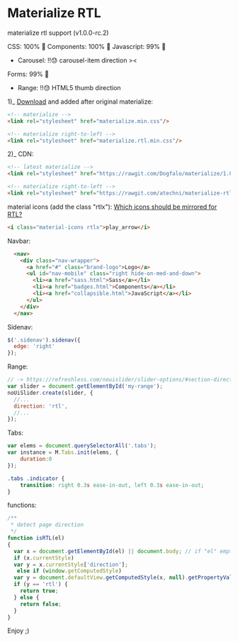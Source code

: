 # Materialize RTL
materialize rtl support (v1.0.0-rc.2)

CSS: 100% 💯
Components: 100% 💯
Javascript: 99% 🥇
 - Carousel: !!😓 carousel-item direction ><

Forms: 99% 🥇
 - Range: !!😓 HTML5 thumb direction

1)_ [Download](https://github.com/atechni/materialize-rtl-support/archive/v1.0.0-rc.2.zip) and added after original materialize:
```html
<!-- materialize -->
<link rel="stylesheet" href="materialize.min.css"/>

<!-- materialize right-to-left -->
<link rel="stylesheet" href="materialize.rtl.min.css"/>
```

2)_ CDN:
```html
<!-- latest materialize -->
<link rel="stylesheet" href="https://rawgit.com/Dogfalo/materialize/1.0.0-rc.2/dist/css/materialize.min.css"/>

<!-- materialize right-to-left -->
<link rel="stylesheet" href="https://rawgit.com/atechni/materialize-rtl-support/v1.0.0-rc.2/dist/css/materialize.rtl.min.css"/>
```

material icons (add the class "rtlx"):
[Which icons should be mirrored for RTL?](https://google.github.io/material-design-icons/#which-icons-should-be-mirrored-for-rtl-)
```html
<i class="material-icons rtlx">play_arrow</i>
```
Navbar:
```html
  <nav>
    <div class="nav-wrapper">
      <a href="#" class="brand-logo">Logo</a>
      <ul id="nav-mobile" class="right hide-on-med-and-down">
        <li><a href="sass.html">Sass</a></li>
        <li><a href="badges.html">Components</a></li>
        <li><a href="collapsible.html">JavaScript</a></li>
      </ul>
    </div>
  </nav>
```
  
Sidenav:
```javascript
$('.sidenav').sidenav({
  edge: 'right'
});
```

Range:  
```javascript
// -> https://refreshless.com/nouislider/slider-options/#section-direction
var slider = document.getElementById('my-range');
noUiSlider.create(slider, {
  //...
  direction: 'rtl',
  //...
});
```

Tabs:  
```javascript
var elems = document.querySelectorAll('.tabs');
var instance = M.Tabs.init(elems, {
	duration:0
});
```
```css
.tabs .indicator {
    transition: right 0.3s ease-in-out, left 0.3s ease-in-out;
}
```

functions:
```javascript
/**
 * detect page direction 
 */
function isRTL(el)
{
  var x = document.getElementById(el) || document.body; // if "el" empty -> get body direction
  if (x.currentStyle)
  var y = x.currentStyle['direction'];
   else if (window.getComputedStyle)
  var y = document.defaultView.getComputedStyle(x, null).getPropertyValue('direction');
  if (y == 'rtl') {
    return true;
  } else {
    return false;
  }
}
```

Enjoy ;)
